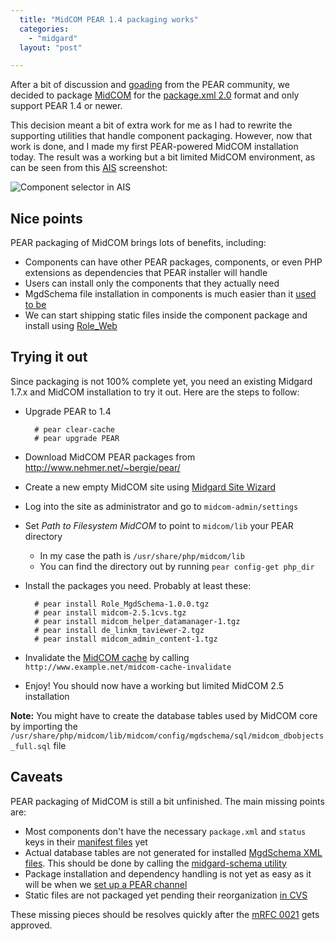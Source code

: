 ```yaml
---
  title: "MidCOM PEAR 1.4 packaging works"
  categories: 
    - "midgard"
  layout: "post"

---
```

After a bit of discussion and [goading][6] from the PEAR community, we decided to package [MidCOM][7] for the [package.xml 2.0][8] format and only support PEAR 1.4 or newer.

This decision meant a bit of extra work for me as I had to rewrite the supporting utilities that handle component packaging. However, now that work is done, and I made my first PEAR-powered MidCOM installation today. The result was a working but a bit limited MidCOM environment, as can be seen from this [AIS][12] screenshot:

![Component selector in AIS](https://d2vqpl3tx84ay5.cloudfront.net/pear-packaged-ais.jpg)

## Nice points

PEAR packaging of MidCOM brings lots of benefits, including:

* Components can have other PEAR packages, components, or even PHP extensions as dependencies that PEAR installer will handle
* Users can install only the components that they actually need
* MgdSchema file installation in components is much easier than it [used to be][9]
* We can start shipping static files inside the component package and install using [Role_Web][10]

## Trying it out

Since packaging is not 100% complete yet, you need an existing Midgard 1.7.x and MidCOM installation to try it out. Here are the steps to follow:

* Upgrade PEAR to 1.4

        # pear clear-cache
        # pear upgrade PEAR

* Download MidCOM PEAR packages from <http://www.nehmer.net/~bergie/pear/>

* Create a new empty MidCOM site using [Midgard Site Wizard][13]

* Log into the site as administrator and go to `midcom-admin/settings`

* Set _Path to Filesystem MidCOM_ to point to `midcom/lib` your PEAR directory
  * In my case the path is `/usr/share/php/midcom/lib`
  * You can find the directory out by running `pear config-get php_dir`

* Install the packages you need. Probably at least these:

        # pear install Role_MgdSchema-1.0.0.tgz
        # pear install midcom-2.5.1cvs.tgz
        # pear install midcom_helper_datamanager-1.tgz
        # pear install de_linkm_taviewer-2.tgz
        # pear install midcom_admin_content-1.tgz

* Invalidate the [MidCOM cache][14] by calling `http://www.example.net/midcom-cache-invalidate`

* Enjoy! You should now have a working but limited MidCOM 2.5 installation

__Note:__ You might have to create the database tables used by MidCOM core by importing the `/usr/share/php/midcom/lib/midcom/config/mgdschema/sql/midcom_dbobjects_full.sql` file

## Caveats

PEAR packaging of MidCOM is still a bit unfinished. The main missing points are:

* Most components don't have the necessary `package.xml` and `status` keys in their [manifest files][1] yet
* Actual database tables are not generated for installed [MgdSchema XML files][2]. This should be done by calling the [midgard-schema utility][3]
* Package installation and dependency handling is not yet as easy as it will be when we [set up a PEAR channel][4]
* Static files are not packaged yet pending their reorganization [in CVS][11]

These missing pieces should be resolves quickly after the [mRFC 0021][5] gets approved.

[1]: http://www.midgard-project.org/midcom-permalink-a49e6562d06a3ce713e88e268ca66ab0
[2]: http://www.midgard-project.org/midcom-permalink-5958b308aed8e5f00d2f23a9345aafcc
[3]: http://www.nemein.com/people/piotras/table-and-columns-ok.html
[4]: http://www.schlitt.info/applications/blog/index.php?/archives/308-Set-up-your-own-PEAR-channel.html
[5]: http://www.midgard-project.org/midcom-permalink-912ed7142e595c67b0339d1217e93d25
[6]: http://bergie.iki.fi/blog/pear-packager-tries-to-be-too-smart/#comments
[7]: http://www.midgard-project.org/midcom-permalink-fc278b300819f654e0e561c6e233c67f
[8]: http://pear.php.net/manual/en/guide.developers.package2.php
[9]: http://www.openpsa.org/documentation/openpsa-2-installation/
[10]: http://pearified.com/index.php?package=Role_Web
[11]: http://midcom.tigris.org/source/browse/midcom/fs-midcom/
[12]: http://www.midgard-project.org/midcom-permalink-c8073a0bb8675c0bf08f34bef2284cd4
[13]: http://www.midgard-project.org/midcom-permalink-6a5e2b2fc1b998f6f1ac70946f355f1d
[14]: http://www.midgard-project.org/midcom-permalink-31a2252283aaf488a997b7f693726672
